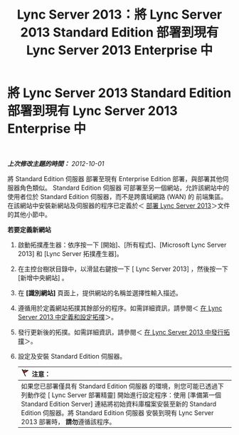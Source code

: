 ﻿---
title: Lync Server 2013：將 Lync Server 2013 Standard Edition 部署到現有 Lync Server 2013 Enterprise 中
TOCTitle: 將 Lync Server 2013 Standard Edition 部署到現有 Lync Server 2013 Enterprise 中
ms:assetid: 05ea128d-6c94-49b3-b28b-477367196425
ms:mtpsurl: https://technet.microsoft.com/zh-tw/library/Gg398112(v=OCS.15)
ms:contentKeyID: 49289967
ms.date: 08/10/2015
mtps_version: v=OCS.15
ms.translationtype: HT
---

# 將 Lync Server 2013 Standard Edition 部署到現有 Lync Server 2013 Enterprise 中

 

_**上次修改主題的時間：** 2012-10-01_

將 Standard Edition 伺服器 部署至現有 Enterprise Edition 部署，與部署其他伺服器角色類似。 Standard Edition 伺服器 可部署至另一個網站，允許該網站中的使用者位於 Standard Edition 伺服器，而不是跨廣域網路 (WAN) 的 前端集區。在該網站中安裝新網站及伺服器的程序已定義於＜ [部署 Lync Server 2013](lync-server-2013-deploying-lync-server.md)＞文件的其他小節中。

**若要定義新網站**

1.  啟動拓撲產生器：依序按一下 \[開始\]、\[所有程式\]、\[Microsoft Lync Server 2013\] 和 \[Lync Server 拓撲產生器\]。

2.  在主控台樹狀目錄中，以滑鼠右鍵按一下 \[ Lync Server 2013\] ，然後按一下 \[新增中央網站\] 。

3.  在 **\[識別網站\]** 頁面上，提供網站的名稱並選擇性輸入描述。

4.  遵循用於定義網站拓撲其餘部分的程序。如需詳細資訊，請參閱＜ [在 Lync Server 2013 中定義和設定拓撲](lync-server-2013-defining-and-configuring-the-topology.md)＞。

5.  發行更新後的拓撲。如需詳細資訊，請參閱＜ [在 Lync Server 2013 中發行拓撲](lync-server-2013-publish-the-topology.md)＞。

6.  設定及安裝 Standard Edition 伺服器。
    
    <table>
    <thead>
    <tr class="header">
    <th><img src="images/JJ205186.Caution(OCS.15).gif" title="Caution" alt="Caution" />注意：</th>
    </tr>
    </thead>
    <tbody>
    <tr class="odd">
    <td>如果您已部署僅具有 Standard Edition 伺服器 的環境，則您可能已透過下列動作從 [ Lync Server 部署精靈] 開始進行設定程序：使用 [準備第一個 Standard Edition Server] 連結將初始資料庫檔案安裝至新的 Standard Edition 伺服器。將 Standard Edition 伺服器 安裝到現有 Lync Server 2013 部署時， <strong>請勿</strong>遵循該程序。</td>
    </tr>
    </tbody>
    </table>

